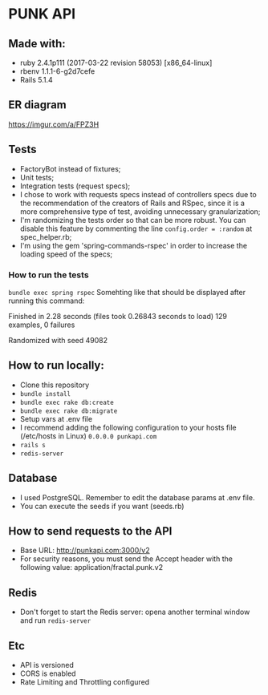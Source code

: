 # PUNK API

## Made with:
- ruby 2.4.1p111 (2017-03-22 revision 58053) [x86_64-linux]
- rbenv 1.1.1-6-g2d7cefe
- Rails 5.1.4

## ER diagram
https://imgur.com/a/FPZ3H

## Tests
- FactoryBot instead of fixtures;
- Unit tests;
- Integration tests (request specs);
- I chose to work with requests specs instead of controllers specs due to the recommendation of the creators of Rails and RSpec, since it is a more comprehensive type of test, avoiding unnecessary granularization;
- I'm randomizing the tests order so that can be more robust. You can disable this feature by commenting the line `config.order = :random` at spec_helper.rb;
- I'm using the gem 'spring-commands-rspec' in order to increase the loading speed of the specs;

### How to run the tests
`bundle exec spring rspec`
Somehting like that should be displayed after running this command:

Finished in 2.28 seconds (files took 0.26843 seconds to load)
129 examples, 0 failures

Randomized with seed 49082

## How to run locally:
- Clone this repository
- `bundle install`
- `bundle exec rake db:create`
- `bundle exec rake db:migrate`
- Setup vars at .env file
- I recommend adding the following configuration to your hosts file (/etc/hosts in Linux) `0.0.0.0 punkapi.com`
- `rails s`
- `redis-server`

## Database
- I used PostgreSQL. Remember to edit the database params at .env file.
- You can execute the seeds if you want (seeds.rb)

## How to send requests to the API
- Base URL: http://punkapi.com:3000/v2
- For security reasons, you must send the Accept header with the following value: application/fractal.punk.v2

## Redis
- Don't forget to start the Redis server: opena another terminal window and run `redis-server`

## Etc
- API is versioned
- CORS is enabled
- Rate Limiting and Throttling configured